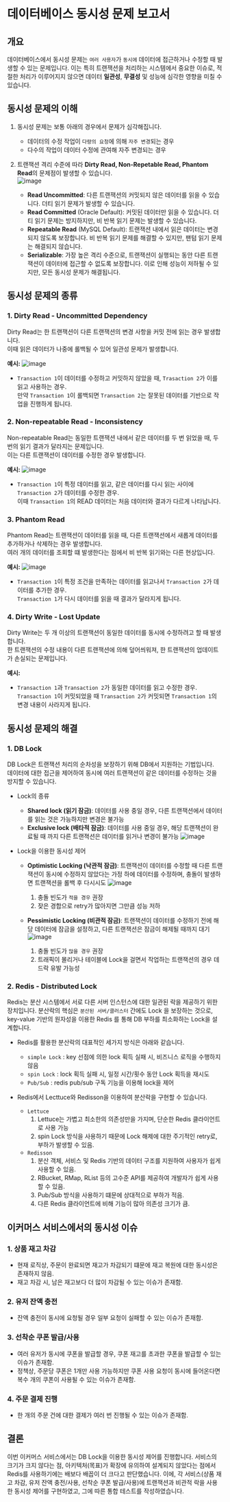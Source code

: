 # 데이터베이스 동시성 문제 보고서

## 개요

데이터베이스에서 동시성 문제는 `여러 사용자`가 `동시에` 데이터에 접근하거나 수정할 때 발생할 수 있는 문제입니다.
이는 특히 트랜잭션을 처리하는 시스템에서 중요한 이슈로, 적절한 처리가 이루어지지 않으면 데이터 **일관성**, **무결성** 및 성능에 심각한 영향을 미칠 수 있습니다.

## 동시성 문제의 이해

1. 동시성 문제는 보통 아래의 경우에서 문제가 심각해집니다.<br>
    - 데이터의 수정 작업이 `다량의 요청`에 의해 `자주 변경`되는 경우
    - 다수의 작업이 데이터 수정에 관여해 자주 변경되는 경우

2. 트랜잭션 격리 수준에 따라 **Dirty Read, Non-Repetable Read, Phantom Read**의 문제점이 발생할 수 있습니다.<br>
   ![image](https://github.com/user-attachments/assets/6f605340-80a2-4260-b06e-ec305f4ac8cd)
    - **Read Uncommitted**: 다른 트랜잭션의 커밋되지 않은 데이터를 읽을 수 있습니다. 더티 읽기 문제가 발생할 수 있습니다.
    - **Read Committed** (Oracle Default): 커밋된 데이터만 읽을 수 있습니다. 더티 읽기 문제는 방지하지만, 비 반복 읽기 문제는 발생할 수 있습니다.
    - **Repeatable Read** (MySQL Default): 트랜잭션 내에서 읽은 데이터는 변경되지 않도록 보장합니다. 비 반복 읽기 문제를 해결할 수 있지만, 팬텀 읽기 문제는 해결되지 않습니다.
    - **Serializable**: 가장 높은 격리 수준으로, 트랜잭션이 실행되는 동안 다른 트랜잭션이 데이터에 접근할 수 없도록 보장합니다. 이로 인해 성능이 저하될 수 있지만, 모든 동시성 문제가 해결됩니다.

## 동시성 문제의 종류

### 1. Dirty Read - Uncommitted Dependency
Dirty Read는 한 트랜잭션이 다른 트랜잭션의 변경 사항을 커밋 전에 읽는 경우 발생합니다.<br>
이때 읽은 데이터가 나중에 롤백될 수 있어 일관성 문제가 발생합니다.

**예시:**
![image](https://github.com/user-attachments/assets/9989ed93-8065-428e-8059-f17c96d5741a)
- `Transaction 1`이 데이터를 수정하고 커밋하지 않았을 때, `Trasaction 2`가 이를 읽고 사용하는 경우.<br>
  만약 `Transaction 1`이 롤백되면 `Transaction 2`는 잘못된 데이터를 기반으로 작업을 진행하게 됩니다.

### 2. Non-repeatable Read - Inconsistency
Non-repeatable Read는 동일한 트랜잭션 내에서 같은 데이터를 두 번 읽었을 때, 두 번의 읽기 결과가 달라지는 문제입니다.<br>
이는 다른 트랜잭션이 데이터를 수정한 경우 발생합니다.

**예시:**
![image](https://github.com/user-attachments/assets/08bb5ebb-28ba-4e8b-be6e-bb45283a0552)
- `Transaction 1`이 특정 데이터를 읽고, 같은 데이터를 다시 읽는 사이에 `Transaction 2`가 데이터를 수정한 경우.<br>
  이때 `Transaction 1`의 READ 데이터는 처음 데이터와 결과가 다르게 나타납니다.

### 3. Phantom Read
Phantom Read는 트랜잭션이 데이터를 읽을 때, 다른 트랜잭션에서 새롭게 데이터를 추가하거나 삭제하는 경우 발생합니다.<br>
여러 개의 데이터를 조회할 떄 발생한다는 점에서 비 반복 읽기와는 다른 현상입니다.

**예시:**
![image](https://github.com/user-attachments/assets/2694cbbf-2a6f-43b4-822e-768cad73995d)
- `Transaction 1`이 특정 조건을 만족하는 데이터를 읽고나서 `Transaction 2`가 데이터를 추가한 경우.<br>
  `Transaction 1`가 다시 데이터를 읽을 때 결과가 달라지게 됩니다.

### 4. Dirty Write - Lost Update
Dirty Write는 두 개 이상의 트랜잭션이 동일한 데이터를 동시에 수정하려고 할 때 발생합니다.<br>
한 트랜잭션의 수정 내용이 다른 트랜잭션에 의해 덮어씌워져, 한 트랜잭션의 업데이트가 손실되는 문제입니다.

**예시:**
- `Transaction 1`과 `Transaction 2`가 동일한 데이터를 읽고 수정한 경우.<br>
  `Transaction 1`이 커밋되었을 때 `Transaction 2`가 커밋되면 `Transaction 1`의 변경 내용이 사라지게 됩니다.

## 동시성 문제의 해결

### 1. DB Lock
DB Lock은 트랜잭션 처리의 순차성을 보장하기 위해 DB에서 지원하는 기법입니다.<br>
데이터에 대한 접근을 제어하여 동시에 여러 트랜잭션이 같은 데이터를 수정하는 것을 방지할 수 있습니다.

- Lock의 종류
    - **Shared lock (읽기 잠금)**: 데이터를 사용 중일 경우, 다른 트랜잭션에서 데이터를 읽는 것은 가능하지만 변경은 불가능
    - **Exclusive lock (배타적 잠금)**: 데이터를 사용 중일 경우, 해당 트랜잭션이 완료될 때 까지 다른 트랜젹션은 데이터를 읽거나 변경이 불가능
      ![image](https://github.com/user-attachments/assets/c245f9e6-2908-4971-a8ff-efa47e9cabfb)

- Lock을 이용한 동시성 제어
    - **Optimistic Locking (낙관적 잠금)**: 트랜잭션이 데이터를 수정할 때 다른 트랜잭션이 동시에 수정하지 않았다는 가정 하에 데이터를 수정하며, 충돌이 발생하면 트랜잭션을 롤백 후 다시시도
      ![image](https://github.com/user-attachments/assets/32b5a0b7-fd89-4fa9-8310-a4eeacd62e14)
        1. 충돌 빈도가 `적을 경우` 권장
        2. 잦은 경합으로 retry가 많아지면 그만큼 성능 저하

    - **Pessimistic Locking (비관적 잠금)**: 트랜잭션이 데이터를 수정하기 전에 해당 데이터에 잠금을 설정하고, 다른 트랜잭션은 잠금이 해제될 때까지 대기
      ![image](https://github.com/user-attachments/assets/55415e76-0b9e-4b49-998e-2a3feb347955)
        1. 충돌 빈도가 `많을 경우` 권장
        2. 트래픽이 몰리거나 테이블에 Lock을 걸면서 작업하는 트랜잭션의 경우 데드락 유발 가능성

### 2. Redis - Distributed Lock
Redis는 분산 시스템에서 서로 다른 서버 인스턴스에 대한 일관된 락을 제공하기 위한 장치입니다.
분산락의 핵심은 `분산된 서버/클러스터` 간에도 Lock 을 보장하는 것으로, key-value 기반의 원자성을 이용한 Redis 를 통해 DB 부하를 최소화하는 Lock을 설계합니다.
- Redis를 활용한 분산락의 대표적인 세가지 방식은 아래와 같습니다.
    - `simple Lock` : key 선점에 의한 lock 획득 실패 시, 비즈니스 로직을 수행하지 않음
    - `spin Lock` : lock 획득 실패 시, 일정 시간/횟수 동안 Lock 획득을 재시도
    - `Pub/Sub` :  redis pub/sub 구독 기능을 이용해 lock을 제어

- Redis에서 Lecttuce와 Redisson을 이용하여 분산락을 구현할 수 있습니다.
    - `Lettuce`
        1. Lettuce는 가볍고 최소한의 의존성만을 가지며, 단순한 Redis 클라이언트로 사용 가능
        2. spin Lock 방식을 사용하기 때문에 Lock 해제에 대한 주기적인 retry로, 부하가 발생할 수 있음.
    - `Redisson`
        1. 분산 객체, 서비스 및 Redis 기반의 데이터 구조를 지원하여 사용자가 쉽게 사용할 수 있음.
        2. RBucket, RMap, RList 등의 고수준 API를 제공하여 개발자가 쉽게 사용할 수 있음.
        3. Pub/Sub 방식을 사용하기 떄문에 상대적으로 부하가 적음.
        4. 다른 Redis 클라이언트에 비해 기능이 많아 의존성 크기가 큼.

## 이커머스 서비스에서의 동시성 이슈

### 1. 상품 재고 차감
- 현재 로직상, 주문이 완료되면 재고가 차감되기 떄문에 재고 복원에 대한 동시성은 존재하지 않음.
- 재고 차감 시, 남은 재고보다 더 많이 차감될 수 있는 이슈가 존재함.

### 2. 유저 잔액 충전
- 잔액 충전이 동시에 요청될 경우 일부 요청이 실패할 수 있는 이슈가 존재함.

### 3. 선착순 쿠폰 발급/사용
- 여러 유저가 동시에 쿠폰을 발급할 경우, 쿠폰 재고를 초과한 쿠폰을 발급할 수 있는 이슈가 존재함.
- 정책상, 주문당 쿠폰은 1개만 사용 가능하지만 쿠폰 사용 요청이 동시에 들어온다면 복수 개의 쿠폰이 사용될 수 있는 이슈가 존재함.

### 4. 주문 결제 진행
- 한 개의 주문 건에 대한 결제가 여러 번 진행될 수 있는 이슈가 존재함.

## 결론
이번 이커머스 서비스에서는 DB Lock을 이용한 동시성 제어를 진행합니다.
서비스의 크기가 크지 않다는 점, 아키텍처(목표)가 확장에 유의하여 설계되지 않았다는 점에서 Redis를 사용하기에는 배보다 배꼽이 더 크다고 판단했습니다.
이에, 각 서비스(상품 재고 차감, 유저 잔액 충전/사용, 선착순 쿠폰 발급/사용)에 트랜잭션과 비관적 락을 사용한 동시성 제어를 구현하였고, 그에 따른 통합 테스트를 작성하였습니다. 
